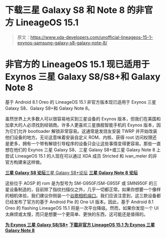 # 下载三星 Galaxy S8 和 Note 8 的非官方 LineageOS 15.1

> 原文：<https://www.xda-developers.com/unofficial-lineageos-15-1-exynos-samsung-galaxy-s8-galaxy-note-8/>

# 非官方的 LineageOS 15.1 现已适用于 Exynos 三星 Galaxy S8/S8+和 Galaxy Note 8

基于 Android 8.1 Oreo 的 LineageOS 15.1 非官方版本现已适用于 Exynos 三星 Galaxy S8、Galaxy S8+和 Galaxy Note 8。

虽然世界上大多数人可以很容易地买到三星设备的 Exynos 版本，但我们在美国和加拿大的人必须找到经销商。许多人更喜欢三星旗舰智能手机的 Exynos 版本，因为它们允许 bootloader 解锁非常容易。这通常是发烧友安装 TWRP 并开始改装他们设备的地方。无论这意味着安装自定义 ROM、内核、获得 root 访问权限还是更多，拥有一个带有解锁引导程序的设备只会让这些事情变得更容易。那些一直想在他们的 Exynos 三星 Galaxy S8、三星 Galaxy S8+或三星 Galaxy Note 8 上尝试 LineageOS 15.1 的人现在可以通过 XDA 成员 Stricted 和 ivan_meler 的非官方构建来这样做。

[**三星 Galaxy S8 论坛**](https://forum.xda-developers.com/galaxy-s8)[三星 Galaxy S8+论坛](https://forum.xda-developers.com/galaxy-s8+) [**三星 Galaxy Note 8 论坛**](https://forum.xda-developers.com/galaxy-note-8)

这些位于 AOSP 的 rom 是为型号为 SM-G950F/SM-G955F 或 SMN950F 的三星设备制造的，目前除了指纹扫描仪之外，几乎一切都正常。如果你想要一个像样的相机体验，我们建议你侧装一个[谷歌相机端口](https://www.xda-developers.com/google-camera-port-hub/)。我们应该注意到，这三款设备都已经发布了官方的基于 Android Pie 的 One UI 版本。因此，基于 Android 8.1 Oreo 的 flashing LineageOS 15.1 将是一次平台降级。然而，如果你发现一个 UI 太麻烦或太慢，而只是想要一个更简单、更快的东西，这可能还是值得的。

[**为 Exynos 三星 Galaxy S8/S8+**](https://forum.xda-developers.com/galaxy-s8/samsung-galaxy-s8--s8-cross-device-development/rom-lineageos-15-1-t3899829) [**下载非官方 LineageOS 15.1 为 Exynos 三星 Galaxy Note 8**](https://forum.xda-developers.com/galaxy-note-8/development/rom-lineageos-15-1-t3899831)